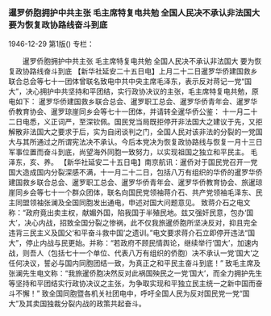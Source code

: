 ### 暹罗侨胞拥护中共主张  毛主席特复电共勉  全国人民决不承认非法国大  要为恢复政协路线奋斗到底

1946-12-29
第1版()
专栏：

　　暹罗侨胞拥护中共主张
    毛主席特复电共勉
    全国人民决不承认非法国大
    要为恢复政协路线奋斗到底
    【新华社延安二十五日电】上月二十二日暹罗华侨建国救乡联合总会等七十一团体曾联名致电中共中央主席毛泽东，表示反对蒋记一党“国大”，决心拥护中共坚持和平团结，实行政协决议的主张，毛主席特复电共勉，原电如下：
    暹罗华侨建国救乡联合总会、暹罗职工总会、暹罗华侨青年会、暹罗华侨教育协会、暹罗琼崖同乡会等七十一团体，并请转全暹华侨公鉴：
    十一月二十二日电悉，义正词严，至深钦佩。国民党当局既拒停开非法国大之建议于先，又拒解散非法国大之要求于后，实为自闭谈判之门，全国人民对该非法的分裂的一党国大与其所通过之所谓宪法决不承认。今后本党决为恢复政协路线与恢复一月十三日军事位置而奋斗到底，尚望海外同胞一致努力，以实现祖国之独立和平民主。
    毛泽东，亥、养。
    【新华社延安二十五日电】南京航讯：暹侨对于国民党召开一党国大造成国内分裂深感不满，十一月二十二日，包括八万有组织的华侨的暹罗华侨建国救乡联合总会、暹罗职工总会、暹罗华侨青年会、暹罗华侨教育协会、旅暹琼崖同乡会等七十一个群众团体，联名向国民党领袖蒋介石、共产党领袖毛泽东、民主同盟领袖张澜及全国同胞发出通电，申述对国大问题意见。
    致蒋介石之电文称：“政府竟出卖主权，献媚外国，陷我国于半殖民地。兹又强奸民意，包办‘国大’，决心内战，招致全国分裂之惨祸，此不仅我旅暹侨胞所坚决反对，抑且完全违背三民主义及国父‘和平奋斗救中国’之遗训。”电文要求蒋介石立即停开违法“国大”，停止内战与民更始。并称：“若政府不顾民情舆论，继续举行‘国大’，加速内战，则吾人（包括七十一个单位、代表八万有组织的侨胞）决不承认一党‘国大’之任何决议，誓必与国内同胞团结一致，为真正之和平民主奋斗到底！”
    致毛主席及张澜先生电文称：“我旅暹侨胞决然反对此祸国殃民之一党‘国大’，而全力拥护先生等坚持和平团结实行政协决议之主张，为争取实现和平独立民主统一之新中国而奋斗不懈！”
    致全国同胞暨各机关社团电中，呼吁全国人民为反对国民党一党“国大”及其卖国独裁分裂内战的政策共起奋斗。
